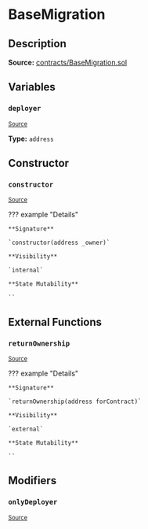 # BaseMigration

## Description

**Source:** [contracts/BaseMigration.sol](https://github.com/Synthetixio/synthetix/tree/v2.46.0/contracts/BaseMigration.sol)

## Variables

### `deployer`

<sub>[Source](https://github.com/Synthetixio/synthetix/tree/v2.46.0/contracts/BaseMigration.sol#L6)</sub>

**Type:** `address`

## Constructor

### `constructor`

<sub>[Source](https://github.com/Synthetixio/synthetix/tree/v2.46.0/contracts/BaseMigration.sol#L8)</sub>

??? example "Details"

    **Signature**

    `constructor(address _owner)`

    **Visibility**

    `internal`

    **State Mutability**

    ``

## External Functions

### `returnOwnership`

<sub>[Source](https://github.com/Synthetixio/synthetix/tree/v2.46.0/contracts/BaseMigration.sol#L13)</sub>

??? example "Details"

    **Signature**

    `returnOwnership(address forContract)`

    **Visibility**

    `external`

    **State Mutability**

    ``

## Modifiers

### `onlyDeployer`

<sub>[Source](https://github.com/Synthetixio/synthetix/tree/v2.46.0/contracts/BaseMigration.sol#L34)</sub>
